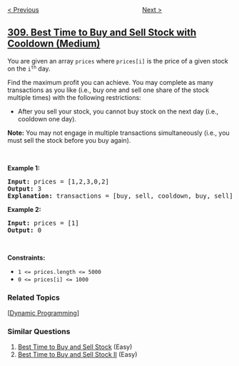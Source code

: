 <!--|This file generated by command(leetcode description); DO NOT EDIT.    |-->
<!--+----------------------------------------------------------------------+-->
<!--|@author    openset <openset.wang@gmail.com>                           |-->
<!--|@link      https://github.com/openset                                 |-->
<!--|@home      https://github.com/openset/leetcode                        |-->
<!--+----------------------------------------------------------------------+-->

[< Previous](../range-sum-query-2d-mutable "Range Sum Query 2D - Mutable")
　　　　　　　　　　　　　　　　
[Next >](../minimum-height-trees "Minimum Height Trees")

## [309. Best Time to Buy and Sell Stock with Cooldown (Medium)](https://leetcode.com/problems/best-time-to-buy-and-sell-stock-with-cooldown "最佳买卖股票时机含冷冻期")

<p>You are given an array <code>prices</code> where <code>prices[i]</code> is the price of a given stock on the <code>i<sup>th</sup></code> day.</p>

<p>Find the maximum profit you can achieve. You may complete as many transactions as you like (i.e., buy one and sell one share of the stock multiple times) with the following restrictions:</p>

<ul>
	<li>After you sell your stock, you cannot buy stock on the next day (i.e., cooldown one day).</li>
</ul>

<p><strong>Note:</strong> You may not engage in multiple transactions simultaneously (i.e., you must sell the stock before you buy again).</p>

<p>&nbsp;</p>
<p><strong>Example 1:</strong></p>

<pre>
<strong>Input:</strong> prices = [1,2,3,0,2]
<strong>Output:</strong> 3
<strong>Explanation:</strong> transactions = [buy, sell, cooldown, buy, sell]
</pre>

<p><strong>Example 2:</strong></p>

<pre>
<strong>Input:</strong> prices = [1]
<strong>Output:</strong> 0
</pre>

<p>&nbsp;</p>
<p><strong>Constraints:</strong></p>

<ul>
	<li><code>1 &lt;= prices.length &lt;= 5000</code></li>
	<li><code>0 &lt;= prices[i] &lt;= 1000</code></li>
</ul>

### Related Topics
  [[Dynamic Programming](../../tag/dynamic-programming/README.md)]

### Similar Questions
  1. [Best Time to Buy and Sell Stock](../best-time-to-buy-and-sell-stock) (Easy)
  1. [Best Time to Buy and Sell Stock II](../best-time-to-buy-and-sell-stock-ii) (Easy)
